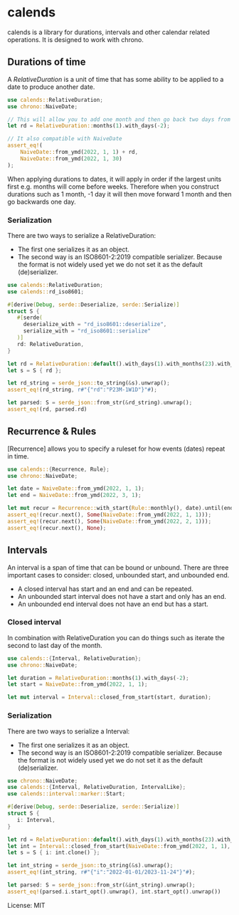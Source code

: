 # calends

calends is a library for durations, intervals and other calendar related operations. It is
designed to work with chrono.

## Durations of time

A *RelativeDuration* is a unit of time that has some ability to be applied to a date to produce another
date.

```rust
use calends::RelativeDuration;
use chrono::NaiveDate;

// This will allow you to add one month and then go back two days from the added month
let rd = RelativeDuration::months(1).with_days(-2);

// It also compatible with NaiveDate
assert_eq!(
    NaiveDate::from_ymd(2022, 1, 1) + rd,
    NaiveDate::from_ymd(2022, 1, 30)
);
```

When applying durations to dates, it will apply in order if the largest units first e.g.
months will come before weeks. Therefore when you construct durations such as 1 month, -1 day
it will then move forward 1 month and then go backwards one day.

### Serialization

There are two ways to serialize a RelativeDuration:
- The first one serializes it as an object.
- The second way is an ISO8601-2:2019 compatible serializer. Because the format is not
widely used yet we do not set it as the default (de)serializer.

```rust
use calends::RelativeDuration;
use calends::rd_iso8601;

#[derive(Debug, serde::Deserialize, serde::Serialize)]
struct S {
   #[serde(
     deserialize_with = "rd_iso8601::deserialize",
     serialize_with = "rd_iso8601::serialize"
   )]
   rd: RelativeDuration,
}

let rd = RelativeDuration::default().with_days(1).with_months(23).with_weeks(-1);
let s = S { rd };

let rd_string = serde_json::to_string(&s).unwrap();
assert_eq!(rd_string, r#"{"rd":"P23M-1W1D"}"#);

let parsed: S = serde_json::from_str(&rd_string).unwrap();
assert_eq!(rd, parsed.rd)
```

## Recurrence & Rules

[Recurrence] allows you to specify a ruleset for how events (dates) repeat in time.

```rust
use calends::{Recurrence, Rule};
use chrono::NaiveDate;

let date = NaiveDate::from_ymd(2022, 1, 1);
let end = NaiveDate::from_ymd(2022, 3, 1);

let mut recur = Recurrence::with_start(Rule::monthly(), date).until(end);
assert_eq!(recur.next(), Some(NaiveDate::from_ymd(2022, 1, 1)));
assert_eq!(recur.next(), Some(NaiveDate::from_ymd(2022, 2, 1)));
assert_eq!(recur.next(), None);
```

## Intervals

An interval is a span of time that can be bound or unbound. There are three important cases to
consider: closed, unbounded start, and unbounded end.

- A closed interval has start and an end and can be repeated.
- An unbounded start interval does not have a start and only has an end.
- An unbounded end interval does not have an end but has a start.

### Closed interval

In combination with RelativeDuration you can do things such as iterate the second to last day
of the month.

```rust
use calends::{Interval, RelativeDuration};
use chrono::NaiveDate;

let duration = RelativeDuration::months(1).with_days(-2);
let start = NaiveDate::from_ymd(2022, 1, 1);

let mut interval = Interval::closed_from_start(start, duration);
```

### Serialization

There are two ways to serialize a Interval:
- The first one serializes it as an object.
- The second way is an ISO8601-2:2019 compatible serializer. Because the format is not
widely used yet we do not set it as the default (de)serializer.

```rust
use chrono::NaiveDate;
use calends::{Interval, RelativeDuration, IntervalLike};
use calends::interval::marker::Start;

#[derive(Debug, serde::Deserialize, serde::Serialize)]
struct S {
   i: Interval,
}

let rd = RelativeDuration::default().with_days(1).with_months(23).with_weeks(-1);
let int = Interval::closed_from_start(NaiveDate::from_ymd(2022, 1, 1), rd);
let s = S { i: int.clone() };

let int_string = serde_json::to_string(&s).unwrap();
assert_eq!(int_string, r#"{"i":"2022-01-01/2023-11-24"}"#);

let parsed: S = serde_json::from_str(&int_string).unwrap();
assert_eq!(parsed.i.start_opt().unwrap(), int.start_opt().unwrap())
```

License: MIT
